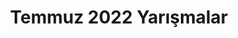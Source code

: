 ---
layout: monthly
title: "Temmuz 2022 Yarışmalar"
key: "temmuz 2022"
description: "Son başvuru tarihi Temmuz 2022 ayı olan tüm yazı yazma yarışmaları, kitap okuma yarışmaları, senaryo yarışmaları, öykü yarışmalarına buradan ulaşabilirsiniz."
permalink: "temmuz-2022-yarismalar/"
---